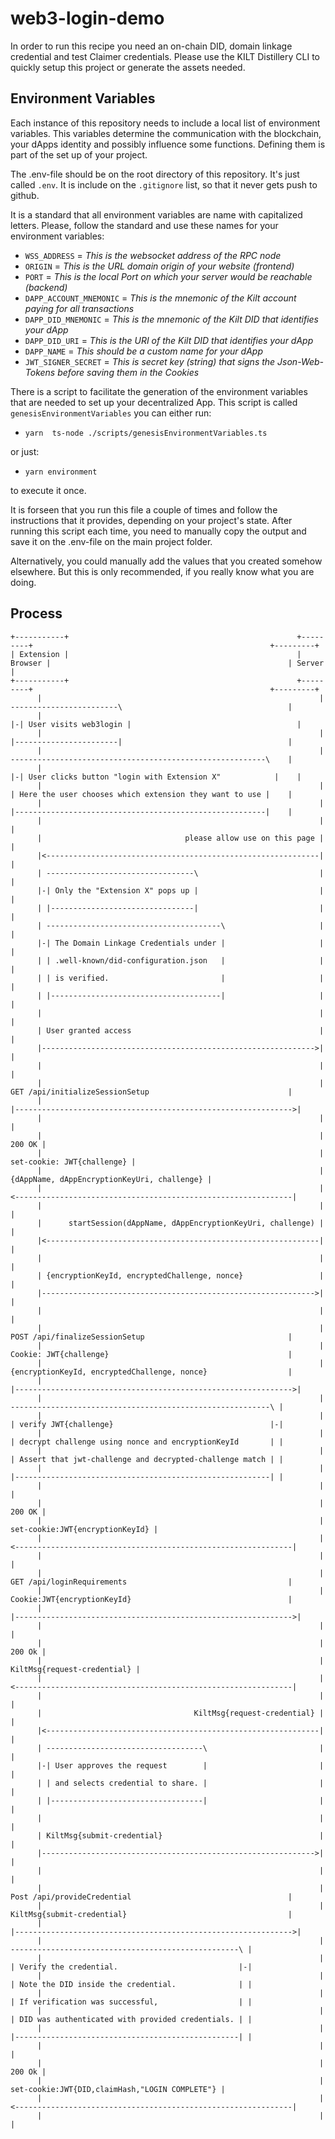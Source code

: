 # web3-login-demo

In order to run this recipe you need an on-chain DID, domain linkage credential and test Claimer credentials.
Please use the KILT Distillery CLI to quickly setup this project or generate the assets needed.

## Environment Variables

Each instance of this repository needs to include a local list of environment variables.
This variables determine the communication with the blockchain, your dApps identity and possibly influence some functions.
Defining them is part of the set up of your project.

The .env-file should be on the root directory of this repository. It's just called `.env`.
It is include on the `.gitignore` list, so that it never gets push to github.

It is a standard that all environment variables are name with capitalized letters.
Please, follow the standard and use these names for your environment variables:

- `WSS_ADDRESS` = _This is the websocket address of the RPC node_
- `ORIGIN` = _This is the URL domain origin of your website (frontend)_
- `PORT` = _This is the local Port on which your server would be reachable (backend)_
- `DAPP_ACCOUNT_MNEMONIC` = _This is the mnemonic of the Kilt account paying for all transactions_
- `DAPP_DID_MNEMONIC` = _This is the mnemonic of the Kilt DID that identifies your dApp_
- `DAPP_DID_URI` = _This is the URI of the Kilt DID that identifies your dApp_
- `DAPP_NAME` = _This should be a custom name for your dApp_
- `JWT_SIGNER_SECRET` = _This is secret key (string) that signs the Json-Web-Tokens before saving them in the Cookies_

There is a script to facilitate the generation of the environment variables that are needed to set up your decentralized App.
This script is called `genesisEnvironmentVariables` you can either
run:

- `yarn  ts-node ./scripts/genesisEnvironmentVariables.ts`

or just:

- `yarn environment`

to execute it once.

It is forseen that you run this file a couple of times and follow the instructions that it provides, depending on your project's state.
After running this script each time, you need to manually copy the output and save it on the .env-file on the main project folder.

Alternatively, you could manually add the values that you created somehow elsewhere.
But this is only recommended, if you really know what you are doing.

## Process

```
+-----------+                                                   +---------+                                                     +---------+
| Extension |                                                   | Browser |                                                     | Server  |
+-----------+                                                   +---------+                                                     +---------+
      |                                                              | ------------------------\                                     |
      |                                                              |-| User visits web3login |                                     |
      |                                                              | |-----------------------|                                     |
      |                                                              | ---------------------------------------------------------\    |
      |                                                              |-| User clicks button "login with Extension X"            |    |
      |                                                              | | Here the user chooses which extension they want to use |    |
      |                                                              | |--------------------------------------------------------|    |
      |                                                              |                                                               |
      |                                please allow use on this page |                                                               |
      |<-------------------------------------------------------------|                                                               |
      | ---------------------------------\                           |                                                               |
      |-| Only the "Extension X" pops up |                           |                                                               |
      | |--------------------------------|                           |                                                               |
      | ---------------------------------------\                     |                                                               |
      |-| The Domain Linkage Credentials under |                     |                                                               |
      | | .well-known/did-configuration.json   |                     |                                                               |
      | | is verified.                         |                     |                                                               |
      | |--------------------------------------|                     |                                                               |
      |                                                              |                                                               |
      | User granted access                                          |                                                               |
      |------------------------------------------------------------->|                                                               |
      |                                                              |                                                               |
      |                                                              | GET /api/initializeSessionSetup                               |
      |                                                              |-------------------------------------------------------------->|
      |                                                              |                                                               |
      |                                                              |                                                        200 OK |
      |                                                              |                                    set-cookie: JWT{challenge} |
      |                                                              |                   {dAppName, dAppEncryptionKeyUri, challenge} |
      |                                                              |<--------------------------------------------------------------|
      |                                                              |                                                               |
      |      startSession(dAppName, dAppEncryptionKeyUri, challenge) |                                                               |
      |<-------------------------------------------------------------|                                                               |
      |                                                              |                                                               |
      | {encryptionKeyId, encryptedChallenge, nonce}                 |                                                               |
      |------------------------------------------------------------->|                                                               |
      |                                                              |                                                               |
      |                                                              | POST /api/finalizeSessionSetup                                |
      |                                                              | Cookie: JWT{challenge}                                        |
      |                                                              | {encryptionKeyId, encryptedChallenge, nonce}                  |
      |                                                              |-------------------------------------------------------------->|
      |                                                              |   ----------------------------------------------------------\ |
      |                                                              |   | verify JWT{challenge}                                   |-|
      |                                                              |   | decrypt challenge using nonce and encryptionKeyId       | |
      |                                                              |   | Assert that jwt-challenge and decrypted-challenge match | |
      |                                                              |   |---------------------------------------------------------| |
      |                                                              |                                                               |
      |                                                              |                                                        200 OK |
      |                                                              |                               set-cookie:JWT{encryptionKeyId} |
      |                                                              |<--------------------------------------------------------------|
      |                                                              |                                                               |
      |                                                              | GET /api/loginRequirements                                    |
      |                                                              | Cookie:JWT{encryptionKeyId}                                   |
      |                                                              |-------------------------------------------------------------->|
      |                                                              |                                                               |
      |                                                              |                                                        200 Ok |
      |                                                              |                                   KiltMsg{request-credential} |
      |                                                              |<--------------------------------------------------------------|
      |                                                              |                                                               |
      |                                  KiltMsg{request-credential} |                                                               |
      |<-------------------------------------------------------------|                                                               |
      | -----------------------------------\                         |                                                               |
      |-| User approves the request        |                         |                                                               |
      | | and selects credential to share. |                         |                                                               |
      | |----------------------------------|                         |                                                               |
      |                                                              |                                                               |
      | KiltMsg{submit-credential}                                   |                                                               |
      |------------------------------------------------------------->|                                                               |
      |                                                              |                                                               |
      |                                                              | Post /api/provideCredential                                   |
      |                                                              | KiltMsg{submit-credential}                                    |
      |                                                              |-------------------------------------------------------------->|
      |                                                              |          ---------------------------------------------------\ |
      |                                                              |          | Verify the credential.                           |-|
      |                                                              |          | Note the DID inside the credential.              | |
      |                                                              |          | If verification was successful,                  | |
      |                                                              |          | DID was authenticated with provided credentials. | |
      |                                                              |          |--------------------------------------------------| |
      |                                                              |                                                               |
      |                                                              |                                                        200 Ok |
      |                                                              |                set-cookie:JWT{DID,claimHash,"LOGIN COMPLETE"} |
      |                                                              |<--------------------------------------------------------------|
      |                                                              |                                                               |
```